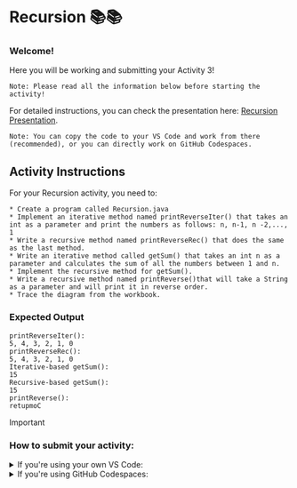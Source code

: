 # Recursion 📚📚

### Welcome!
Here you will be working and submitting your Activity 3!
```text
Note: Please read all the information below before starting the activity!
```

For detailed instructions, you can check the presentation here: [Recursion Presentation](https://docs.google.com/presentation/d/1Yfk42CqjIMAhe3XYSyLdoz0rXOzAKOmKbhXLNTC08d0/edit#slide=id.p).

`Note: You can copy the code to your VS Code and work from there (recommended), or you can directly work on GitHub Codespaces.`

## Activity Instructions

For your Recursion activity, you need to:

```
* Create a program called Recursion.java
* Implement an iterative method named printReverseIter() that takes an int as a parameter and print the numbers as follows: n, n-1, n -2,..., 1
* Write a recursive method named printReverseRec() that does the same as the last method.
* Write an iterative method called getSum() that takes an int n as a parameter and calculates the sum of all the numbers between 1 and n.
* Implement the recursive method for getSum().
* Write a recursive method named printReverse()that will take a String as a parameter and will print it in reverse order.
* Trace the diagram from the workbook.
```

### Expected Output
```
printReverseIter(): 
5, 4, 3, 2, 1, 0 
printReverseRec():
5, 4, 3, 2, 1, 0
Iterative-based getSum():
15
Recursive-based getSum():
15
printReverse():
retupmoC
```


> [!IMPORTANT]
> ### How to submit your activity:

<details>
<summary> If you're using your own VS Code:</summary>

```text
1. In your GitHub assignment, open the file with the name of the program that you want to submit.
2. Click the pencil icon ("edit this file") in the right upper corner.
3. Paste the code from your VS Code into GitHub
4. Click "Commit changes" (Green button in right upper corner).
5. Accept/confirm any prompts, and that's it! You've submitted your activity.
```
</details>

<details>
<summary> If you're using GitHub Codespaces:</summary>

```text
1. Whenever you're ready to submit the activity, click on the "Source Control" tab (usually on the left of your screen).
2. Write your Student ID in the Message textbox (above the green "Commit" button). 
3. Click on commit (if prompted to stage changes, click "Yes").
4. Click on the button "Sync changes", accept everything and that's it!
If you didn't get any errors, you've submitted your activity successfully. Otherwise, send me a message with your error.
```
</details>
